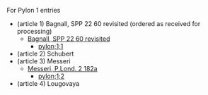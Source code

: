 For Pylon 1 entries

- (article 1) Bagnall, SPP 22 60 revisited (ordered as received for processing)
  - [Bagnall, SPP 22 60 revisited](https://digi.ub.uni-heidelberg.de/editionService/viewer/text/p3test/SPP_22-60_revisited_ra_work_prep#ref)
    - [pylon;1;1](https://github.com/jcowey/P3/blob/master/pylon/pylon1bagnall/bagnall_spp22_60.xml)
- (article 2) Schubert
- (article 3) Messeri 
  - [Messeri, P.Lond. 2 182a](https://digi.ub.uni-heidelberg.de/editionService/viewer/text/p3test/messeri_plond2_182a) 
    - [pylon;1;2](https://github.com/jcowey/P3/blob/master/pylon/pylon1messeri/messeri_plond2_182a.xml)
- (article 4) Lougovaya
